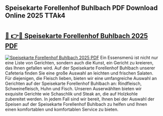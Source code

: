 ## Speisekarte Forellenhof Buhlbach PDF Download Online 2025 TTAk4

# <h2><a href="http://gc5nd5.nevu.top/?p=Speisekarte+Forellenhof+Buhlbach">🔗 👉🔴 Speisekarte Forellenhof Buhlbach 2025 PDF</a></h2>

[![Speisekarte Forellenhof Buhlbach 2025 PDF](https://i.imgur.com/dBaPXMq.png)](http://gc5nd5.nevu.top/?p=Speisekarte+Forellenhof+Buhlbach)
Ein Essensmenü ist nicht nur eine Liste von Gerichten, sondern auch die Kunst, ein Gericht zu kreieren, das Ihnen gefallen wird. Auf der Speisekarte Forellenhof Buhlbach unserer Cafeteria finden Sie eine große Auswahl an leichten und frischen Salaten. Für diejenigen, die Fleisch lieben, bieten wir eine umfangreiche Auswahl an Gerichten auf der Speisekarte Forellenhof Buhlbach an: Rindfleisch, Schweinefleisch, Huhn und Fisch. Unseren Auserwählten bieten wir exquisite Gerichte wie Schaschlik und Steak an, die auf Holzkohle zubereitet werden. In jedem Fall sind wir bereit, Ihnen bei der Auswahl der Speisen auf der Speisekarte Forellenhof Buhlbach zu helfen und Ihnen einen komfortablen und komfortablen Service zu bieten.
